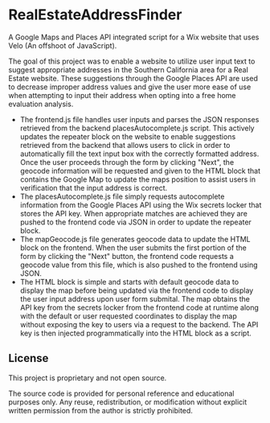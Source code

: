 # RealEstateAddressFinder
A Google Maps and Places API integrated script for a Wix website that uses Velo (An offshoot of JavaScript).

The goal of this project was to enable a website to utilize user input text to suggest appropriate addresses in
the Southern California area for a Real Estate website. These suggestions through the Google Places API are used
to decrease improper address values and give the user more ease of use when attempting to input their address
when opting into a free home evaluation analysis.

- The frontend.js file handles user inputs and parses the JSON responses retrieved from the backend placesAutocomplete.js
  script. This actively updates the repeater block on the website to enable suggestions retrieved from the backend
  that allows users to click in order to automatically fill the text input box with the correctly formatted address.
  Once the user proceeds through the form by clicking "Next", the geocode information will be requested and given to
  the HTML block that contains the Google Map to update the maps position to assist users in verification that the
  input address is correct.
- The placesAutocomplete.js file simply requests autocomplete information from the Google Places API using the Wix
  secrets locker that stores the API key. When appropriate matches are achieved they are pushed to the frontend code
  via JSON in order to update the repeater block.
- The mapGeocode.js file generates geocode data to update the HTML block on the frontend. When the user submits the first
  portion of the form by clicking the "Next" button, the frontend code requests a geocode value from this file, which is
  also pushed to the frontend using JSON.
- The HTML block is simple and starts with default geocode data to display the map before being updated via the frontend
  code to display the user input address upon user form submital. The map obtains the API key from the secrets locker from
  the frontend code at runtime along with the default or user requested coordinates to display the map without exposing the
  key to users via a request to the backend. The API key is then injected programmatically into the HTML block as a script. 

## License

This project is proprietary and not open source.

The source code is provided for personal reference and educational purposes only.
Any reuse, redistribution, or modification without explicit written permission
from the author is strictly prohibited.
